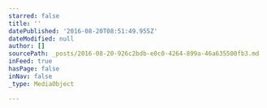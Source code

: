 ```yaml
---
starred: false
title: ''
datePublished: '2016-08-20T08:51:49.955Z'
dateModified: null
author: []
sourcePath: _posts/2016-08-20-926c2bdb-e0c0-4264-899a-46a635500fb3.md
inFeed: true
hasPage: false
inNav: false
_type: MediaObject

---
```

